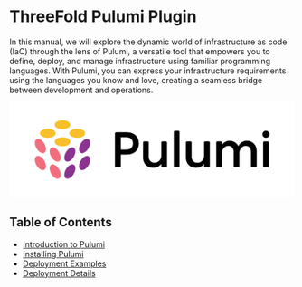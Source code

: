 <h1> ThreeFold Pulumi Plugin</h1>

In this manual, we will explore the dynamic world of infrastructure as code (IaC) through the lens of Pulumi, a versatile tool that empowers you to define, deploy, and manage infrastructure using familiar programming languages. With Pulumi, you can express your infrastructure requirements using the languages you know and love, creating a seamless bridge between development and operations.


![](./img/pulumi_logo.svg)

<h2>Table of Contents</h2>

- [Introduction to Pulumi](./pulumi_intro.md)
- [Installing Pulumi](./pulumi_install.md)
- [Deployment Examples](./pulumi_examples.md)
- [Deployment Details](./pulumi_deployment_details.md)